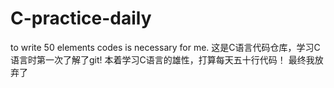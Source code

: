 # C-practice-daily
to write 50 elements  codes is necessary for me.
这是C语言代码仓库，学习C语言时第一次了解了git!
本着学习C语言的雄性，打算每天五十行代码！
最终我放弃了
